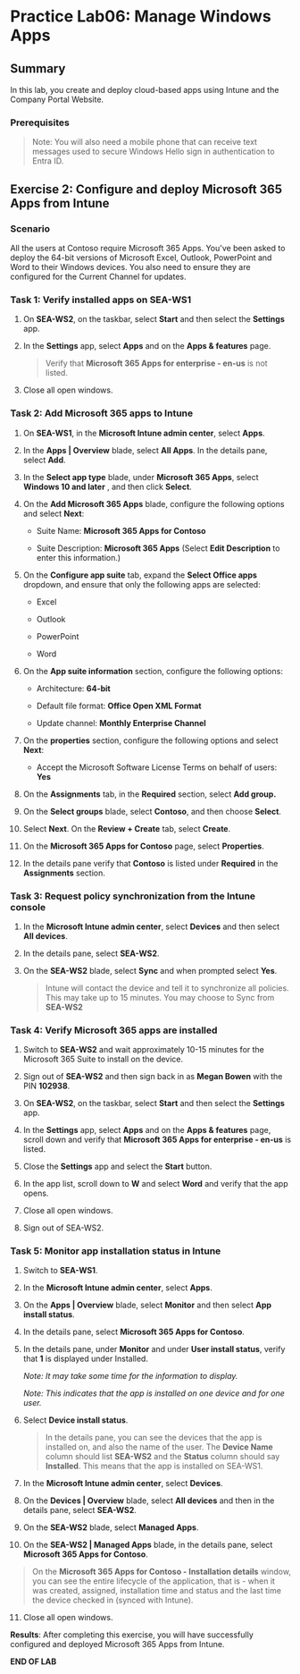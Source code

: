 # Practice Lab06: Manage Windows Apps

## Summary

In this lab, you create and deploy cloud-based apps using Intune and the Company Portal Website.

### Prerequisites

  > Note: You will also need a mobile phone that can receive text messages used to secure Windows Hello sign in authentication to Entra ID.

## Exercise 2: Configure and deploy Microsoft 365 Apps from Intune

### Scenario

All the users at Contoso require Microsoft 365 Apps. You've been asked to deploy the 64-bit versions of Microsoft Excel, Outlook, PowerPoint and Word to their Windows devices. You also need to ensure they are configured for the Current Channel for updates.

### Task 1: Verify installed apps on SEA-WS1

1. On **SEA-WS2**, on the taskbar, select **Start** and then select the **Settings** app.

2. In the **Settings** app, select **Apps** and on the **Apps & features** page.

   > Verify that **Microsoft 365 Apps for enterprise - en-us** is not listed.

3. Close all open windows.

### Task 2: Add Microsoft 365 apps to Intune

1. On **SEA-WS1**, in the **Microsoft Intune admin center**, select **Apps**.

2. In the **Apps | Overview** blade, select **All Apps**. In the details pane, select **Add**.

3. In the **Select app type** blade, under **Microsoft 365 Apps**, select **Windows 10 and later** , and then click **Select**.

4. On the **Add Microsoft 365 Apps** blade, configure the following options and select **Next**:

    - Suite Name: **Microsoft 365 Apps for Contoso**

    - Suite Description: **Microsoft 365 Apps** (Select **Edit Description** to enter this information.)

5. On the **Configure app suite** tab, expand the **Select Office apps** dropdown, and ensure that only the following apps are selected:

    - Excel

    - Outlook

    - PowerPoint

    - Word

6. On the **App suite information** section, configure the following options:

     - Architecture: **64-bit**

     - Default file format: **Office Open XML Format**

     - Update channel: **Monthly Enterprise Channel**

7. On the **properties** section, configure the following options and select **Next**:

     - Accept the Microsoft Software License Terms on behalf of users: **Yes**
     
8. On the **Assignments** tab, in the **Required** section, select **Add group.**

9. On the **Select groups** blade, select **Contoso**, and then choose **Select**.

10. Select **Next**. On the **Review + Create** tab, select **Create**.

11. On the **Microsoft 365 Apps for Contoso** page, select **Properties**.

12. In the details pane verify that **Contoso** is listed under **Required** in the **Assignments** section.

### Task 3: Request policy synchronization from the Intune console

1. In the **Microsoft Intune admin center**, select **Devices** and then select **All devices**.

2. In the details pane, select **SEA-WS2**.

3. On the **SEA-WS2** blade, select **Sync** and when prompted select **Yes**.

   > Intune will contact the device and tell it to synchronize all policies. This may take up to 15 minutes. You may choose to Sync from **SEA-WS2**

### Task 4: Verify Microsoft 365 apps are installed

1. Switch to **SEA-WS2** and wait approximately 10-15 minutes for the Microsoft 365 Suite to install on the device.

2. Sign out of **SEA-WS2** and then sign back in as **Megan Bowen** with the PIN **102938**.

3. On **SEA-WS2**, on the taskbar, select **Start** and then select the **Settings** app.

4. In the **Settings** app, select **Apps** and on the **Apps & features** page, scroll down and verify that **Microsoft 365 Apps for enterprise - en-us** is listed.

5. Close the **Settings** app and select the **Start** button.

6. In the app list, scroll down to **W** and select **Word** and verify that the app opens.

7. Close all open windows.

8. Sign out of SEA-WS2.

### Task 5: Monitor app installation status in Intune

1. Switch to **SEA-WS1**.

2. In the **Microsoft Intune admin center**, select **Apps**.

3. On the **Apps | Overview** blade, select **Monitor** and then select **App install status**.

4. In the details pane, select **Microsoft 365 Apps for Contoso**.

5. In the details pane, under **Monitor** and under **User install status**, verify that **1** is displayed under Installed.

   _Note: It may take some time for the information to display._
   
   _Note: This indicates that the app is installed on one device and for one user._

6. Select **Device install status**.

   > In the details pane, you can see the devices that the app is installed on, and also the name of the user. The **Device Name** column should list **SEA-WS2** and the **Status** column should say **Installed**. This means that the app is installed on SEA-WS1.

7. In the **Microsoft Intune admin center**, select **Devices**.

8. On the **Devices | Overview** blade, select **All devices** and then in the details pane, select **SEA-WS2**.

9. On the **SEA-WS2** blade, select **Managed Apps**.

10. On the **SEA-WS2 | Managed Apps** blade, in the details pane, select **Microsoft 365 Apps for Contoso**.

   > On the **Microsoft 365 Apps for Contoso - Installation details** window, you can see the entire lifecycle of the application, that is - when it was created, assigned, installation time and status and the last time the device checked in (synced with Intune).

11. Close all open windows.

**Results**: After completing this exercise, you will have successfully configured and deployed Microsoft 365 Apps from Intune.

**END OF LAB**
